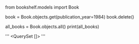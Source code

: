 from bookshelf.models import Book

book = Book.objects.get(publication_year=1984)
book.delete()

all_books = Book.objects.all()
print(all_books)

'''
<QuerySet []>
'''

